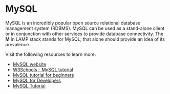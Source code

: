# MySQL

MySQL is an incredibly popular open source relational database management system (RDBMS). MySQL can be used as a stand-alone client or in conjunction with other services to provide database connectivity. The **M** in LAMP stack stands for MySQL; that alone should provide an idea of its prevalence.

Visit the following resources to learn more:

- [MySQL website](https://www.mysql.com/)
- [W3Schools - MySQL tutorial ](https://www.w3schools.com/mySQl/default.asp)
- [MySQL tutorial for beginners](https://www.youtube.com/watch?v=7S_tz1z_5bA)
- [MySQL for Developers](https://planetscale.com/courses/mysql-for-developers/introduction/course-introduction)
- [MySQL Tutorial](https://www.mysqltutorial.org/)